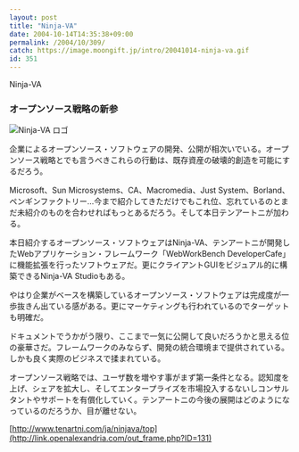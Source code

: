 ```yaml
---
layout: post
title: "Ninja-VA"
date: 2004-10-14T14:35:38+09:00
permalink: /2004/10/309/
catch: https://image.moongift.jp/intro/20041014-ninja-va.gif
id: 351
---
```

Ninja-VA  
<!--more-->

### オープンソース戦略の新参
  

![Ninja-VA ロゴ](https://image.moongift.jp/intro/20041014-ninja-va.gif "Ninja-VA ロゴ")

  

企業によるオープンソース・ソフトウェアの開発、公開が相次いでいる。オープンソース戦略とでも言うべきこれらの行動は、既存資産の破壊的創造を可能にするだろう。

  

Microsoft、Sun Microsystems、CA、Macromedia、Just System、Borland、ペンギンファクトリー…今まで紹介してきただけでもこれ位、忘れているのとまだ未紹介のものを合わせればもっとあるだろう。そして本日テンアートニが加わる。

  

本日紹介するオープンソース・ソフトウェアはNinja-VA、テンアートニが開発したWebアプリケーション・フレームワーク「WebWorkBench DeveloperCafe」に機能拡張を行ったソフトウェアだ。更にクライアントGUIをビジュアル的に構築できるNinja-VA Studioもある。

  

やはり企業がベースを構築しているオープンソース・ソフトウェアは完成度が一歩抜きん出ている感がある。更にマーケティングも行われているのでターゲットも明確だ。

  

ドキュメントでうかがう限り、ここまで一気に公開して良いだろうかと思える位の豪華さだ。フレームワークのみならず、開発の統合環境まで提供されている。しかも良く実際のビジネスで揉まれている。

  

オープンソース戦略では、ユーザ数を増やす事がまず第一条件となる。認知度を上げ、シェアを拡大し、そしてエンタープライズを市場投入するないしコンサルタントやサポートを有償化していく。テンアートニの今後の展開はどのようになっているのだろうか、目が離せない。

  

[http://www.tenartni.com/ja/ninjava/top](http://link.openalexandria.com/out_frame.php?ID=131)

